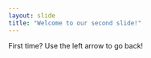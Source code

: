 ```yaml
---
layout: slide
title: "Welcome to our second slide!"
---
```

First time?
Use the left arrow to go back!
